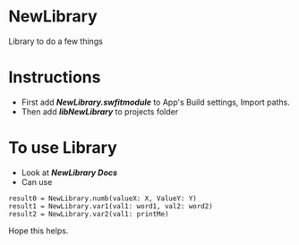 # NewLibrary
Library to do a few things

# Instructions
- First add **_NewLibrary.swfitmodule_** to App's Build settings, Import paths.
- Then add **_libNewLibrary_** to projects folder

# To use Library
- Look at **_NewLibrary Docs_** 
- Can use

```
result0 = NewLibrary.numb(valueX: X, ValueY: Y)
result1 = NewLibrary.var1(val1: word1, val2: word2)
result2 = NewLibrary.var2(val1: printMe)
```

Hope this helps.
